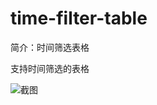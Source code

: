 # time-filter-table

简介：时间筛选表格

支持时间筛选的表格

![截图](https://unpkg.com/@icedesign/time-filter-table-block/screenshot.png)
